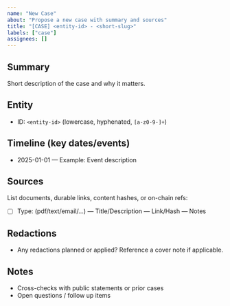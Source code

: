 ```yaml
---
name: "New Case"
about: "Propose a new case with summary and sources"
title: "[CASE] <entity-id> - <short-slug>"
labels: ["case"]
assignees: []
---
```


## Summary
Short description of the case and why it matters.

## Entity
- ID: `<entity-id>` (lowercase, hyphenated, `[a-z0-9-]+`)

## Timeline (key dates/events)
- 2025-01-01 — Example: Event description

## Sources
List documents, durable links, content hashes, or on-chain refs:
- [ ] Type: (pdf/text/email/...) — Title/Description — Link/Hash — Notes

## Redactions
- Any redactions planned or applied? Reference a cover note if applicable.

## Notes
- Cross-checks with public statements or prior cases
- Open questions / follow up items
